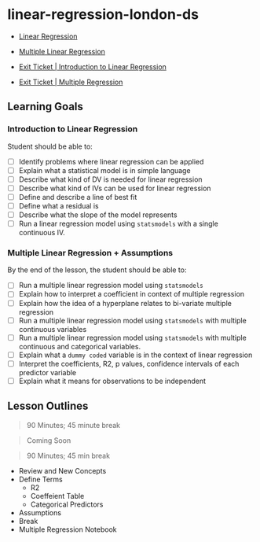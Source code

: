 # linear-regression-london-ds

* [Linear Regression](https://docs.google.com/presentation/d/1Y-VDOVC0Ajc-UoSi74peuhItV0jaNSB9gXy5ErvcN70/edit?usp=sharing)
* [Multiple Linear Regression](https://docs.google.com/presentation/d/1lyrPb2evxBlnKVes7jDosN9sfQJZ6inQSQ9Y8kjnJG8/edit?usp=sharing)

* [Exit Ticket | Introduction to Linear Regression](https://forms.gle/fYnqXLZr7mesYunG9)
* [Exit Ticket | Multiple Regression](https://forms.gle/byBEQbJQvPSpnT7B9 )

## Learning Goals 

### Introduction to Linear Regression 

Student should be able to:

* [ ] Identify problems where linear regression can be applied 
* [ ] Explain what a statistical model is in simple language 
* [ ] Describe what kind of DV is needed for linear regression
* [ ] Describe what kind of IVs can be used for linear regression 
* [ ] Define and describe a line of best fit 
* [ ] Define what a residual is 
* [ ] Describe what the slope of the model represents
* [ ] Run a linear regression model using `statsmodels` with a single continuous IV.

### Multiple Linear Regression + Assumptions 

By the end of the lesson, the student should be able to:

* [ ] Run a multiple linear regression model using `statsmodels`
* [ ] Explain how to interpret a coefficient in context of multiple regression 
* [ ] Explain how the idea of a hyperplane relates to bi-variate multiple regression  
* [ ] Run a multiple linear regression model using `statsmodels` with multiple continuous variables 
* [ ] Run a multiple linear regression model using `statsmodels` with multiple continuous and categorical variables.
* [ ] Explain what a `dummy coded` variable is in the context of linear regression 
* [ ] Interpret the coefficients, R2, p values, confidence intervals of each predictor variable 
* [ ] Explain what it means for observations to be independent 

## Lesson Outlines

> 90 Minutes; 45 minute break 

> Coming Soon  

> 90 Minutes; 45 min break 

* Review and New Concepts	
* Define Terms
	* R2 
	* Coeffeient Table 
	* Categorical Predictors
* Assumptions
* Break
* Multiple Regression Notebook 
